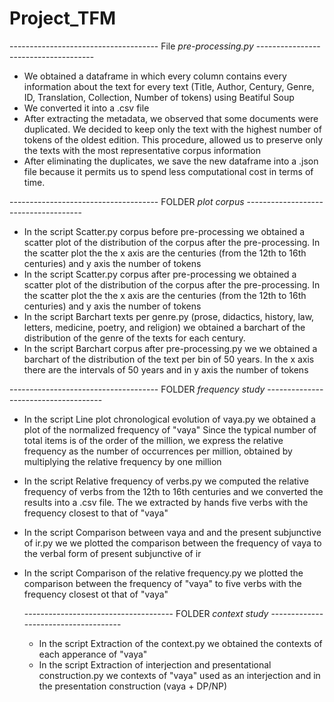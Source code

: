 # Project_TFM

------------------------------------- File *pre-processing.py* -------------------------------------

- We obtained a dataframe in which every column contains every information about the text for every text (Title, Author, Century, Genre, ID, Translation, Collection, Number of tokens) using Beatiful Soup
- We converted it into a .csv file
- After extracting the metadata, we observed that some documents were duplicated. We decided to keep only the text with the highest number of tokens of the oldest edition. This procedure, allowed us to preserve only the texts with the most representative corpus information
- After eliminating the duplicates, we save the new dataframe into a .json file because it permits us to spend less computational cost in terms of time. 

------------------------------------- FOLDER *plot corpus* -------------------------------------

- In the script Scatter.py corpus before pre-processing we obtained a scatter plot of the distribution of the corpus after the pre-processing. In the scatter plot the the x axis are the centuries (from the 12th to 16th centuries) and y axis the number of tokens
- In the script Scatter.py corpus after pre-processing we obtained a scatter plot of the distribution of the corpus after the pre-processing. In the scatter plot the the x axis are the centuries (from the 12th to 16th centuries) and y axis the number of tokens
- In the script Barchart texts per genre.py (prose, didactics, history, law, letters, medicine, poetry, and religion) 
we obtained a barchart of the distribution of the genre of the texts for each century.
- In the script Barchart corpus after pre-processing.py we we obtained a barchart of the distribution of the text per bin of 50 years. In the x axis there are the intervals of 50 years and in y axis the number of tokens

------------------------------------- FOLDER *frequency study* -------------------------------------

- In the script Line plot chronological evolution of vaya.py we obtained a plot of the normalized frequency of "vaya" Since the typical number of total items is of the order of the million, we express the relative frequency as the number of occurrences per million, obtained by multiplying the relative frequency by one million
- In the script Relative frequency of verbs.py we computed the relative frequency of verbs from the 12th to 16th centuries and we converted the results into a .csv file. The we extracted by hands five verbs with the frequency closest to that of "vaya"
- In the script Comparison between vaya and and the present subjunctive of ir.py we we plotted the comparison between the frequency of vaya to the verbal form of present subjunctive of ir
- In the script Comparison of the relative frequency.py we plotted the comparison between the frequency of "vaya" to five verbs with the frequency closest ot that of "vaya"

  ------------------------------------- FOLDER *context study* -------------------------------------

  - In the script Extraction of the context.py we obtained the contexts of each apperance of "vaya"
  - In the script Extraction of interjection and presentational construction.py we contexts of "vaya" used as an interjection and in the presentation construction (vaya + DP/NP)

  




